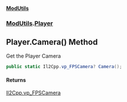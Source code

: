 #### [ModUtils](index.md 'index')
### [ModUtils](ModUtils.md 'ModUtils').[Player](ModUtils.Player.md 'ModUtils.Player')

## Player.Camera() Method

Get the Player Camera

```csharp
public static Il2Cpp.vp_FPSCamera? Camera();
```

#### Returns
[Il2Cpp.vp_FPSCamera](https://docs.microsoft.com/en-us/dotnet/api/Il2Cpp.vp_FPSCamera 'Il2Cpp.vp_FPSCamera')